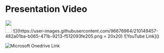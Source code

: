 # Presentation Video

<img src="https://user-images.githubusercontent.com/96676964/210149457-482a01ba-b065-471b-9213-f512093fe205.png" data-canonical-src="https://user-images.githubusercontent.com/96676964/210149457-482a01ba-b065-471b-9213-f512093fe205.png" width="20" height="40" />
![](https://user-images.githubusercontent.com/96676964/210149457-482a01ba-b065-471b-9213-f512093fe205.png = 20x20)
![YouTube Link]() </br>

![Microsoft Onedrive Link]() </br>

